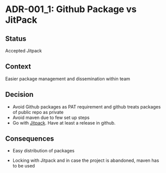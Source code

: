 # ADR-001_1: Github Package vs JitPack

## Status
Accepted Jitpack

## Context
Easier package management and dissemination within team

## Decision
- Avoid Github packages as PAT requirement and github treats packages of public repo as private
- Avoid maven due to few set up steps
- Go with [Jitpack](https://jitpack.io/). Have at least a release in github.

## Consequences
+ Easy distribution of packages 
- Locking with Jitpack and in case the project is abandoned, maven has to be used 
